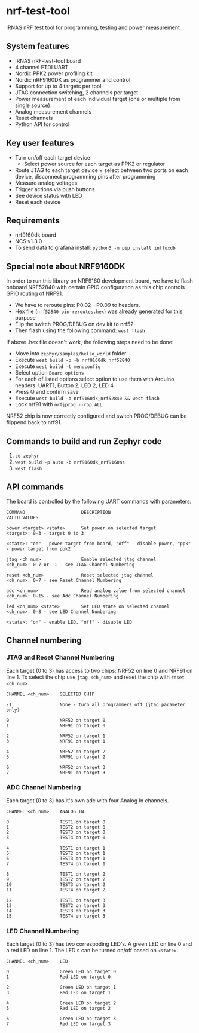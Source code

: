 # nrf-test-tool
IRNAS nRF test tool for programming, testing and power measurement

## System features
* IRNAS nRF-test-tool board
* 4 channel FTDI UART
* Nordic PPK2 power profiling kit
* Nordic nRF9160DK as programmer and control
* Support for up to 4 targets per tool
* JTAG connection switching, 2 channels per target
* Power measurement of each individual target (one or multiple from single source)
* Analog measurement channels
* Reset channels
* Python API for control

## Key user features
* Turn on/off each target device
  * Select power source for each target as PPK2 or regulator
* Route JTAG to each target device + select between two ports on each device, disconnect programming pins after programming
* Measure analog voltages
* Trigger actions via push buttons
* See device status with LED
* Reset each device


## Requirements
* nrf9160dk board
* NCS v1.3.0
* To send data to grafana install: `python3 -m pip install influxdb`

## Special note about NRF9160DK

In order to run this library on NRF9160 development board, we have to flash onboard NRF52840 with certain GPIO configuration as this chip controls GPIO routing of NRF91. 

* We have to reroute pins: P0.02 - P0.09 to headers.
* Hex file (`nrf52840-pin-reroutes.hex`) was already generated for this purpose
* Flip the switch PROG/DEBUG on dev kit to nrf52
* Then flash using the following command: `west flash`

If above .hex file doesn't work, the following steps need to be done:
* Move into `zephyr/samples/hello_world` folder
* Execute `west build -p -b nrf9160dk_nrf52840`
* Execute `west build -t menuconfig`
* Select option `Board options`
* For each of listed options select option to use them with Arduino headers: UART1, Button 2, LED 2, LED 4
* Press Q and confirm save
* Execute `west build -b nrf9160dk_nrf52840 && west flash`
* Lock nrf91 with `nrfjprog --rbp ALL`

NRF52 chip is now correctly configured and switch PROG/DEBUG can be flippend back to nrf91.

## Commands to build and run Zephyr code
1. `cd zephyr`
1. `west build -p auto -b nrf9160dk_nrf9160ns`
2. `west flash`

## API commands
The board is controlled by the following UART commands with parameters:
```
COMMAND                     DESCRIPTION                                VALID VALUES

power <target> <state>      Set power on selected target               <target>: 0-3 - target 0 to 3
                                                                       <state>: "on" - power target from board, "off" - disable power, "ppk" - power target from ppk2

jtag <ch_num>               Enable selected jtag channel               <ch_num>: 0-7 or -1 - see JTAG Channel Numbering

reset <ch_num>              Reset selected jtag channel                <ch_num>: 0-7 - see Reset Channel Numbering

adc <ch_num>                Read analog value from selected channel    <ch_num>: 0-15 - see Adc Channel Numbering

led <ch_num> <state>        Set LED state on selected channel          <ch_num>: 0-8 - see LED Channel Numbering
                                                                       <state>: "on" - enable LED, "off" - disable LED
```

## Channel numbering
### JTAG and Reset Channel Numbering
Each target (0 to 3) has access to two chips: NRF52 on line 0 and NRF91 on line 1. To select the chip use `jtag <ch_num>` and reset the chip with `reset <ch_num>`.

```
CHANNEL <ch_num>    SELECTED CHIP

-1                  None - turn all programmers off (jtag parameter only)

0                   NRF52 on target 0
1                   NRF91 on target 0

2                   NRF52 on target 1
3                   NRF91 on target 1

4                   NRF52 on target 2
5                   NRF91 on target 2

6                   NRF52 on target 3
7                   NRF91 on target 3
```

### ADC Channel Numbering
Each target (0 to 3) has it's own adc with four Analog In channels.
```
CHANNEL <ch_num>    ANALOG IN

0                   TEST1 on target 0
1                   TEST2 on target 0
2                   TEST3 on target 0
3                   TEST4 on target 0

4                   TEST1 on target 1
5                   TEST2 on target 1
6                   TEST3 on target 1
7                   TEST4 on target 1

8                   TEST1 on target 2
9                   TEST2 on target 2
10                  TEST3 on target 2
11                  TEST4 on target 2

12                  TEST1 on target 3
13                  TEST2 on target 3
14                  TEST3 on target 3
15                  TEST4 on target 3
```

### LED Channel Numbering
Each target (0 to 3) has two correspoding LED's. A green LED on line 0 and a red LED on line 1. The LED's can be turned on/off based on `<state>`.
```
CHANNEL <ch_num>    LED

0                   Green LED on target 0
1                   Red LED on target 0

2                   Green LED on target 1
3                   Red LED on target 1

4                   Green LED on target 2
5                   Red LED on target 2

6                   Green LED on target 3
7                   Red LED on target 3
```
